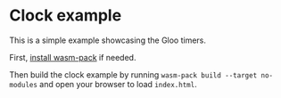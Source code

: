 # Clock example

This is a simple example showcasing the Gloo timers.

First, [install wasm-pack](https://rustwasm.github.io/wasm-pack/installer/) if needed.

Then build the clock example by running `wasm-pack build --target no-modules` and open your browser to load `index.html`.